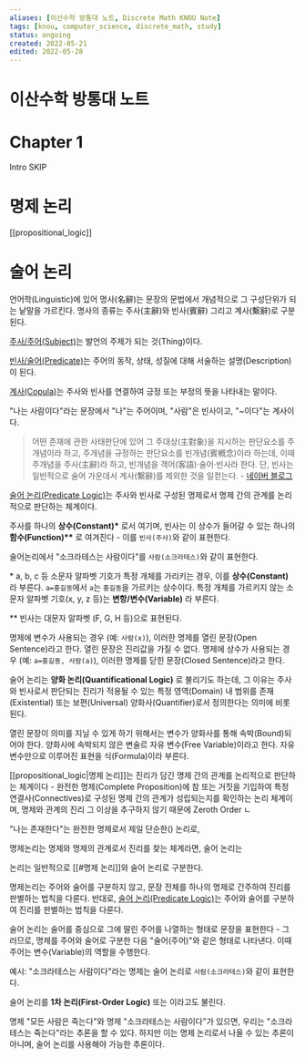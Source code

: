 ```yaml
---
aliases: [이산수학 방통대 노트, Discrete Math KNOU Note]
tags: [knou, computer_science, discrete_math, study]
status: ongoing
created: 2022-05-21
edited: 2022-05-28
---
```


# 이산수학 방통대 노트

# Chapter 1
Intro SKIP

# 명제 논리
[[propositional_logic]]

# 술어 논리
언어학(Linguistic)에 있어 명사(名辭)는 문장의 문법에서 개념적으로 그 구성단위가 되는 낱말을 가르킨다. 명사의 종류는 주사(主辭)와 빈사(賓辭) 그리고 계사(繫辭)로 구분된다.

[주사/주어(Subject)](https://en.wikipedia.org/wiki/Subject_(grammar))는 발언의 주제가 되는 것(Thing)이다.

[빈사/술어(Predicate)](https://en.wikipedia.org/wiki/Predicate_(grammar))는 주어의 동작, 상태, 성질에 대해 서술하는 설명(Description)이 된다.

[계사(Copula)](https://en.wikipedia.org/wiki/Copula_(linguistics))는 주사와 빈사를 연결하여 긍정 또는 부정의 뜻을 나타내는 말이다.

"나는 사람이다"라는 문장에서 "나"는 주어이며, "사람"은 빈사이고, "~이다"는 계사이다.

> 어떤 존재에 관한 사태판단에 있어 그 주대상(主對象)을 지시하는 판단요소를 주개념이라 하고, 주개념을 규정하는 판단요소를 빈개념(賓槪念)이라 하는데, 이때 주개념을 주사(主辭)라 하고, 빈개념을 객어(客語)·술어·빈사라 한다. 단, 빈사는 일반적으로 술어 가운데서 계사(繫辭)를 제외한 것을 일컫는다. - [네이버 블로그](https://m.blog.naver.com/PostView.naver?isHttpsRedirect=true&blogId=martsong&logNo=100156041029)

[술어 논리(Predicate Logic)](https://en.wikipedia.org/wiki/First-order_logic)는 주사와 빈사로 구성된 명제로서 명제 간의 관계를 논리적으로 판단하는 체계이다.

주사를 하나의 **상수(Constant)\*** 로서 여기며, 빈사는 이 상수가 들어갈 수 있는 하나의 **함수(Function)\*\*** 로 여겨진다 - 이를 `빈사(주사)`와 같이 표현한다.

술어논리에서 "소크라테스는 사람이다"를 `사람(소크라테스)`와 같이 표현한다.

\* a, b, c 등 소문자 알파벳 기호가 특정 개체를 가리키는 경우, 이를 **상수(Constant)** 라 부른다. `a=홍길동`에서 `a`는 `홍길동`을 가르키는 상수이다. 특정 개체를 가르키지 않는 소문자 알파벳 기호(x, y, z 등)는 **변항/변수(Variable)** 라 부른다.

\*\* 빈사는 대문자 알파벳 (F, G, H 등)으로 표현된다.

명제에 변수가 사용되는 경우 (예: `사람(x)`), 이러한 명제를 열린 문장(Open Sentence)라고 한다. 열린 문장은 진리값을 가질 수 없다. 명제에 상수가 사용되는 경우 (예: `a=홍길동, 사람(a)`), 이러한 명제를 닫힌 문장(Closed Sentence)라고 한다.

술어 논리는 **양화 논리(Quantificational Logic)** 로 불리기도 하는데, 그 이유는 주사와 빈사로서 판단되는 진리가 적용될 수 있는 특정 영역(Domain) 내 범위를 존재(Existential) 또는 보편(Universal) 양화사(Quantifier)로서 정의한다는 의미에 비롯된다.

열린 문장이 의미를 지닐 수 있게 하기 위해서는 변수가 양화사를 통해 속박(Bound)되어야 한다. 양화사에 속박되지 않은 변술르 자유 변수(Free Variable)이라고 한다. 자유 변수만으로 이루어진 표현을 식(Formula)이라 부른다.

[[propositional_logic|명제 논리]]는 진리가 담긴 명제 간의 관계를 논리적으로 판단하는 체계이다  - 완전한 명제(Complete Proposition)에 참 또는 거짓을 기입하여 특정 연결사(Connectives)로 구성된 명제 간의 관계가 성립되는지를 확인하는 논리 체계이며, 명제와 관계의 진리 그 이상을 추구하지 않기 때문에 Zeroth Order ㄴ

"나는 존재한다"는 완전한 명제로서 제일 단순한() 논리로, 



명제논리는 명제와 명제의 관계로서 진리를 찾는 체계라면, 술어 논리는 

논리는 일반적으로 [[#명제 논리]]와 술어 논리로 구분한다.

명제논리는 주어와 술어를 구분하지 않고, 문장 전체를 하나의 명제로 간주하여 진리를 판별하는 법칙을 다룬다. 반대로, [술어 논리(Predicate Logic)](https://en.wikipedia.org/wiki/First-order_logic)는 주어와 술어를 구분하여 진리를 판별하는 법칙을 다룬다.

술어 논리는 술어를 중심으로 그에 딸린 주어를 나열하는 형태로 문장을 표현한다 - 그러므로, 명제를 주어와 술어로 구분한 다음 "술어(주어)"와 같은 형태로 나타낸다. 이때 주어는 변수(Variable)의 역할을 수행한다.

예시: "소크라테스는 사람이다"라는 명제는 술어 논리로 `사람(소크라테스)`와 같이 표현한다.

술어 논리를 **1차 논리(First-Order Logic)** 또는  이라고도 불린다.

명제 "모든 사람은 죽는다"와 명제 "소크라테스는 사람이다"가 있으면, 우리는 "소크라테스는 죽는다"라는 추론을 할 수 있다. 하지만 이는 명제 논리로서 나올 수 있는 추론이 아니며, 술어 논리를 사용해야 가능한 추론이다.

